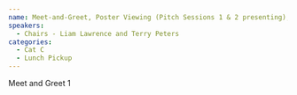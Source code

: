 ```yaml
---
name: Meet-and-Greet, Poster Viewing (Pitch Sessions 1 & 2 presenting), Lunch Pickup
speakers:
  - Chairs - Liam Lawrence and Terry Peters
categories:
  - Cat C
  - Lunch Pickup
---
```


Meet and Greet 1

